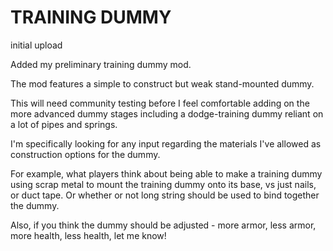 # TRAINING DUMMY
initial upload

Added my preliminary training dummy mod.

The mod features a simple to construct but weak stand-mounted dummy.

This will need community testing before I feel comfortable adding on the more advanced dummy stages including a dodge-training dummy reliant on a lot of pipes and springs.

I'm specifically looking for any input regarding the materials I've allowed as construction options for the dummy. 

For example, what players think about being able to make a training dummy using scrap metal to mount the training dummy onto its base, vs just nails, or duct tape. Or whether or not long string should be used to bind together the dummy.

Also, if you think the dummy should be adjusted - more armor, less armor, more health, less health, let me know!
